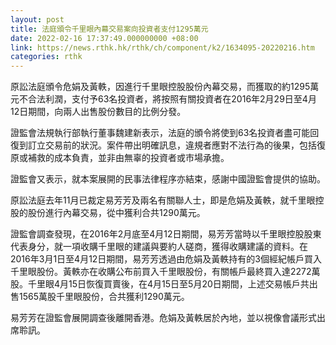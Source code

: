 ```yaml
---
layout: post
title: 法庭頒令千里眼內幕交易案向投資者支付1295萬元
date: 2022-02-16 17:37:49.000000000 +08:00
link: https://news.rthk.hk/rthk/ch/component/k2/1634095-20220216.htm
categories: rthk
---
```


原訟法庭頒令危娟及黃軼，因進行千里眼控股股份內幕交易，而獲取的約1295萬元不合法利潤，支付予63名投資者，將按照有關投資者在2016年2月29日至4月12日期間，向兩人出售股份數目的比例分發。

證監會法規執行部執行董事魏建新表示，法庭的頒令將使到63名投資者盡可能回復到訂立交易前的狀況。案件帶出明確訊息，違規者應對不法行為的後果，包括復原或補救的成本負責，並非由無辜的投資者或市場承擔。

證監會又表示，就本案展開的民事法律程序亦結束，感謝中國證監會提供的協助。

原訟法庭去年11月已裁定易芳芳及兩名有關聯人士，即是危娟及黃軼，就千里眼控股的股份進行內幕交易，從中獲利合共1290萬元。

證監會調查發現，在2016年2月底至4月12日期間，易芳芳當時以千里眼控股股東代表身分，就一項收購千里眼的建議與要約人磋商，獲得收購建議的資料。在2016年3月1日至4月12日期間，易芳芳透過由危娟及黃軼持有的3個經紀帳戶買入千里眼股份。黃軼亦在收購公布前買入千里眼股份，有關帳戶最終買入達2272萬股。千里眼4月15日恢復買賣後，在4月15日至5月20日期間，上述交易帳戶共出售1565萬股千里眼股份，合共獲利1290萬元。

易芳芳在證監會展開調查後離開香港。危娟及黃軼居於內地，並以視像會議形式出席聆訊。
